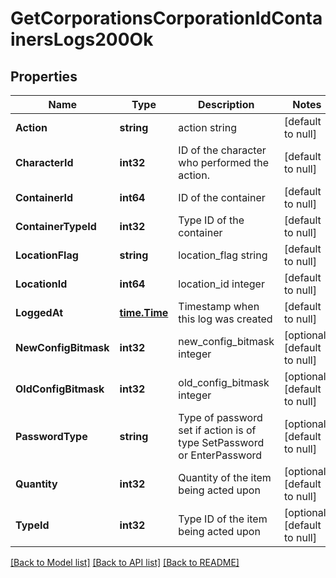 # GetCorporationsCorporationIdContainersLogs200Ok

## Properties
Name | Type | Description | Notes
------------ | ------------- | ------------- | -------------
**Action** | **string** | action string | [default to null]
**CharacterId** | **int32** | ID of the character who performed the action. | [default to null]
**ContainerId** | **int64** | ID of the container | [default to null]
**ContainerTypeId** | **int32** | Type ID of the container | [default to null]
**LocationFlag** | **string** | location_flag string | [default to null]
**LocationId** | **int64** | location_id integer | [default to null]
**LoggedAt** | [**time.Time**](time.Time.md) | Timestamp when this log was created | [default to null]
**NewConfigBitmask** | **int32** | new_config_bitmask integer | [optional] [default to null]
**OldConfigBitmask** | **int32** | old_config_bitmask integer | [optional] [default to null]
**PasswordType** | **string** | Type of password set if action is of type SetPassword or EnterPassword | [optional] [default to null]
**Quantity** | **int32** | Quantity of the item being acted upon | [optional] [default to null]
**TypeId** | **int32** | Type ID of the item being acted upon | [optional] [default to null]

[[Back to Model list]](../README.md#documentation-for-models) [[Back to API list]](../README.md#documentation-for-api-endpoints) [[Back to README]](../README.md)


